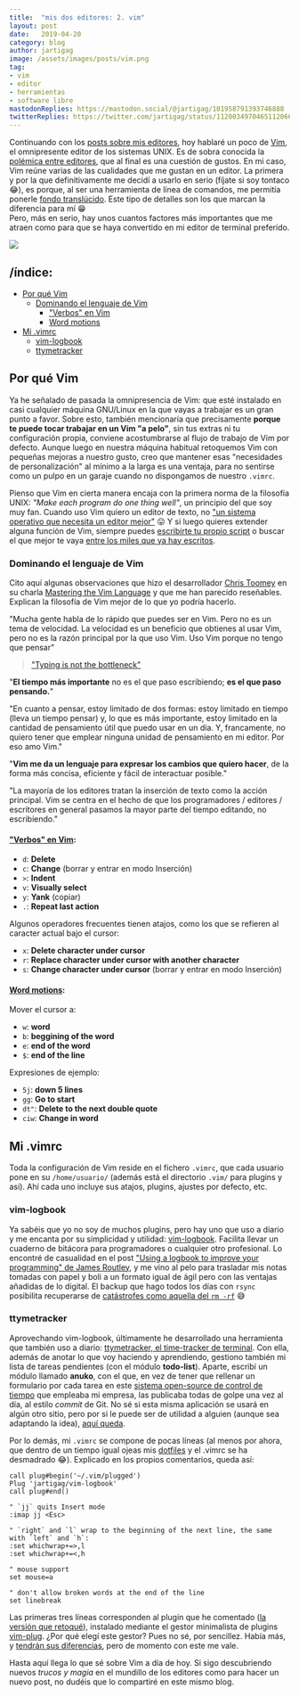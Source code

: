```yaml
---
title:  "mis dos editores: 2. vim"
layout: post
date:   2019-04-20
category: blog
author: jartigag
image: /assets/images/posts/vim.png
tag:
- vim
- editor
- herramientas
- software libre
mastodonReplies: https://mastodon.social/@jartigag/101958791393746888
twitterReplies: https://twitter.com/jartigag/status/1120034970465112066
---
```


Continuando con los [posts sobre mis editores](https://jartigag.xyz/sublime), hoy hablaré un poco de [Vim](https://www.vim.org), el omnipresente
editor de los sistemas UNIX. Es de sobra conocida la [polémica entre editores](https://en.wikipedia.org/wiki/Editor_war), que al final es una
cuestión de gustos. En mi caso, Vim reúne varias de las cualidades que me gustan en un editor. La primera y por la que definitivamente me decidí a
usarlo en serio (fíjate si soy tontaco 😂), es porque, al ser una herramienta de línea de comandos, me permitía ponerle [fondo
translúcido](https://mastodon.social/@jartigag/101410841768233301). Este tipo de detalles son los que marcan la diferencia para mí 😁  
Pero, más en serio, hay unos cuantos factores más importantes que me atraen como para que se haya convertido en mi editor de terminal preferido.

![]({{site.baseurl}}/assets/images/posts/vim.png)

## /índice:

- [Por qué Vim](#por-qué-vim)
	- [Dominando el lenguaje de Vim](#dominando-el-lenguaje-de-vim)
		- ["Verbos" en Vim](#verbos-en-vim)
		- [Word motions](#word-motions)
- [Mi .vimrc](#mi-vimrc)
	- [vim-logbook](#vim-logbook)
	- [ttymetracker](#ttymetracker)

## Por qué Vim

Ya he señalado de pasada la omnipresencia de Vim: que esté instalado en casi cualquier máquina GNU/Linux en la que vayas a trabajar es un gran punto
a favor. Sobre esto, también mencionaría que precisamente **porque te puede tocar trabajar en un Vim "a pelo"**, sin tus extras ni tu configuración
propia, conviene acostumbrarse al flujo de trabajo de Vim por defecto. Aunque luego en nuestra máquina habitual retoquemos Vim con pequeñas mejoras a
nuestro gusto, creo que mantener esas "necesidades de personalización" al mínimo a la larga es una ventaja, para no sentirse como un pulpo en un
garaje cuando no dispongamos de nuestro `.vimrc`.

Pienso que Vim en cierta manera encaja con la primera norma de la filosofía UNIX: *"Make each program do one thing well"*, un principio del que soy
muy fan. Cuando uso Vim quiero un editor de texto, no ["un sistema operativo que necesita un editor
mejor"](http://wiki.c2.com/?EmacsAsOperatingSystem) 😛 Y si luego quieres extender alguna función de Vim, siempre puedes [escribirte tu propio
script](http://andrewscala.com/vimscript) o buscar el que mejor te vaya [entre los miles que ya hay escritos](https://www.vim.org/scripts).

### Dominando el lenguaje de Vim

Cito aquí algunas observaciones que hizo el desarrollador [Chris Toomey](https://ctoomey.com) en su charla [Mastering the Vim
Language](https://youtu.be/wlR5gYd6um0) y que me han parecido reseñables. Explican la filosofía de Vim mejor de lo que yo podría hacerlo.

"Mucha gente habla de lo rápido que puedes ser en Vim. Pero no es un tema de velocidad. La velocidad es un beneficio que obtienes al usar Vim, pero
no es la razón principal por la que uso Vim. Uso Vim porque no tengo que pensar"
> ["Typing is not the bottleneck"](http://anarchycreek.com/2009/05/26/how-tdd-and-pairing-increase-production)

"**El tiempo más importante** no es el que paso escribiendo; **es el que paso pensando.**"

"En cuanto a pensar, estoy limitado de dos formas: estoy limitado en tiempo (lleva un tiempo pensar) y, lo que es más importante, estoy limitado en
la cantidad de pensamiento útil que puedo usar en un día. Y, francamente, no quiero tener que emplear ninguna unidad de pensamiento en mi editor. Por
eso amo Vim."

"**Vim me da un lenguaje para expresar los cambios que quiero hacer**, de la forma más concisa, eficiente y fácil de interactuar posible."

"La mayoría de los editores tratan la inserción de texto como la acción principal. Vim se centra en el hecho de que los programadores / editores /
escritores en general pasamos la mayor parte del tiempo editando, no escribiendo."

#### ["Verbos" en Vim](http://vimdoc.sourceforge.net/htmldoc/motion.html#operator):
- `d`: **Delete**
- `c`: **Change** (borrar y entrar en modo Inserción)
- `>`: **Indent**
- `v`: **Visually select**
- `y`: **Yank** (copiar)
- `.`: **Repeat last action**

Algunos operadores frecuentes tienen atajos, como los que se refieren al caracter actual bajo el cursor:  
- `x`: **Delete character under cursor**
- `r`: **Replace character under cursor with another character**
- `s`: **Change character under cursor** (borrar y entrar en modo Inserción)

#### [Word motions](http://vimdoc.sourceforge.net/htmldoc/motion.html#word-motions):
Mover el cursor a:  
- `w`: **word**
- `b`: **beggining of the word**
- `e`: **end of the word**
- `$`: **end of the line**

Expresiones de ejemplo:  
- `5j`: **down 5 lines**
- `gg`: **Go to start**
- `dt"`: **Delete to the next double quote**
- `ciw`: **Change in word**

## Mi .vimrc

Toda la configuración de Vim reside en el fichero `.vimrc`, que cada usuario pone en su `/home/usuario/` (además está el directorio `.vim/` para
plugins y así). Ahí cada uno incluye sus atajos, plugins, ajustes por defecto, etc.


### vim-logbook

Ya sabéis que yo no soy de muchos plugins, pero hay uno que uso a diario y me encanta por su simplicidad y utilidad:
[vim-logbook](https://github.com/jamesroutley/vim-logbook). Facilita llevar un cuaderno de bitácora para programadores o cualquier otro profesional.
Lo encontré de casualidad en el post ["Using a logbook to improve your programming" de James Routley](https://routley.io/posts/logbook/), y me vino
al pelo para trasladar mis notas tomadas con papel y boli a un formato igual de ágil pero con las ventajas añadidas de lo digital. El backup que hago
todos los días con `rsync` posibilita recuperarse de [catástrofes como aquella del `rm -rf`](https://mastodon.social/@jartigag/101736679079543483) 😅

### ttymetracker

Aprovechando vim-logbook, últimamente he desarrollado una herramienta que también uso a diario: [ttymetracker, el time-tracker de
terminal](https://github.com/jartigag/ttymetracker). Con ella, además de anotar lo que voy haciendo y aprendiendo, gestiono también mi lista de
tareas pendientes (con el módulo **todo-list**). Aparte, escribí un módulo llamado **anuko**, con el que, en vez de tener que rellenar un formulario
por cada tarea en este [sistema open-source de control de tiempo](https://www.anuko.com/time_tracker/index.htm) que empleaba mi empresa, las
publicaba todas de golpe una vez al día, al estilo *commit* de Git. No sé si esta misma aplicación se usará en algún otro sitio, pero por si le puede
ser de utilidad a alguien (aunque sea adaptando la idea), [aquí queda](https://github.com/jartigag/ttymetracker).

Por lo demás, mi `.vimrc` se compone de pocas líneas (al menos por ahora, que dentro de un tiempo igual ojeas mis
[dotfiles](https://github.com/jartigag/dotfiles) y el .vimrc se ha desmadrado 😂). Explicado en los propios comentarios, queda así:

```
call plug#begin('~/.vim/plugged')
Plug 'jartigag/vim-logbook'
call plug#end()

" `jj` quits Insert mode
:imap jj <Esc>

" `right` and `l` wrap to the beginning of the next line, the same with `left` and `h`:
:set whichwrap+=>,l
:set whichwrap+=<,h

" mouse support
set mouse=a

" don't allow broken words at the end of the line
set linebreak
```

Las primeras tres líneas corresponden al plugin que he comentado ([la versión que retoqué](https://github.com/jartigag/vim-logbook)), instalado
mediante el gestor minimalista de plugins [vim-plug](https://github.com/junegunn/vim-plug). ¿Por qué elegí este gestor? Pues no sé, por sencillez.
Había más, y [tendrán sus diferencias](https://vi.stackexchange.com/questions/388/what-is-the-difference-between-the-vim-plugin-managers), pero de
momento con este me vale.

Hasta aquí llega lo que sé sobre Vim a día de hoy. Si sigo descubriendo nuevos *trucos y magia* en el mundillo de los editores como para hacer un
nuevo post, no dudéis que lo compartiré en este mismo blog.
